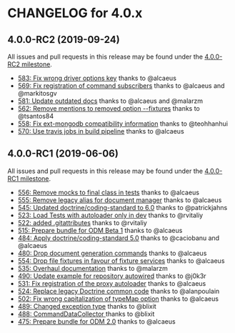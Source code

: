 CHANGELOG for 4.0.x
===================

4.0.0-RC2 (2019-09-24)
----------------------

All issues and pull requests in this release may be found under the [4.0.0-RC2 milestone](https://github.com/doctrine/DoctrineMongoDBBundle/issues?q=milestone%3A4.0.0-RC2).

 - [583: Fix wrong driver options key](https://github.com/doctrine/DoctrineMongoDBBundle/pull/583) thanks to @alcaeus
 - [569: Fix registration of command subscribers](https://github.com/doctrine/DoctrineMongoDBBundle/pull/569) thanks to @alcaeus and @markitosgv
 - [581: Update outdated docs](https://github.com/doctrine/DoctrineMongoDBBundle/pull/581) thanks to @alcaeus and @malarzm
 - [562: Remove mentions to removed option --fixtures](https://github.com/doctrine/DoctrineMongoDBBundle/pull/562) thanks to @tsantos84
 - [558: Fix ext-mongodb compatibility information](https://github.com/doctrine/DoctrineMongoDBBundle/pull/558) thanks to @teohhanhui
 - [570: Use travis jobs in build pipeline](https://github.com/doctrine/DoctrineMongoDBBundle/pull/570) thanks to @alcaeus

4.0.0-RC1 (2019-06-06)
----------------------

All issues and pull requests in this release may be found under the [4.0.0-RC1 milestone](https://github.com/doctrine/DoctrineMongoDBBundle/issues?q=milestone%3A4.0.0-RC1).

 - [556: Remove mocks to final class in tests](https://github.com/doctrine/DoctrineMongoDBBundle/pull/556) thanks to @alcaeus
 - [555: Remove legacy alias for document manager](https://github.com/doctrine/DoctrineMongoDBBundle/pull/555) thanks to @alcaeus
 - [545: Updated doctrine/coding-standard to 6.0](https://github.com/doctrine/DoctrineMongoDBBundle/pull/545) thanks to @patrickjahns
 - [523: Load Tests with autoloader only in dev](https://github.com/doctrine/DoctrineMongoDBBundle/pull/523) thanks to @rvitaliy
 - [522: added .gitattributes](https://github.com/doctrine/DoctrineMongoDBBundle/pull/522) thanks to @rvitaliy
 - [515: Prepare bundle for ODM Beta 1](https://github.com/doctrine/DoctrineMongoDBBundle/pull/515) thanks to @alcaeus
 - [484: Apply doctrine/coding-standard 5.0](https://github.com/doctrine/DoctrineMongoDBBundle/pull/484) thanks to @caciobanu and @alcaeus
 - [480: Drop document generation commands](https://github.com/doctrine/DoctrineMongoDBBundle/issues/480) thanks to @alcaeus
 - [554: Drop file fixtures in favour of fixture services](https://github.com/doctrine/DoctrineMongoDBBundle/pull/554) thanks to @alcaeus
 - [535: Overhaul documentation](https://github.com/doctrine/DoctrineMongoDBBundle/pull/535) thanks to @malarzm
 - [490: Update example for repository autowired](https://github.com/doctrine/DoctrineMongoDBBundle/pull/490) thanks to @j0k3r
 - [531: Fix registration of the proxy autoloader](https://github.com/doctrine/DoctrineMongoDBBundle/pull/531) thanks to @alcaeus
 - [524: Replace legacy Doctrine common code](https://github.com/doctrine/DoctrineMongoDBBundle/pull/524) thanks to @alanpoulain
 - [502: Fix wrong capitalization of typeMap option](https://github.com/doctrine/DoctrineMongoDBBundle/pull/502) thanks to @alcaeus
 - [489: Changed exception type](https://github.com/doctrine/DoctrineMongoDBBundle/pull/489) thanks to @blixit
 - [488: CommandDataCollector ](https://github.com/doctrine/DoctrineMongoDBBundle/issues/488) thanks to @blixit
 - [475: Prepare bundle for ODM 2.0](https://github.com/doctrine/DoctrineMongoDBBundle/pull/475) thanks to @alcaeus
